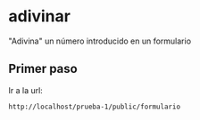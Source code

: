 # adivinar
"Adivina" un número introducido en un formulario

## Primer paso
Ir a la url:
```
http://localhost/prueba-1/public/formulario
```
